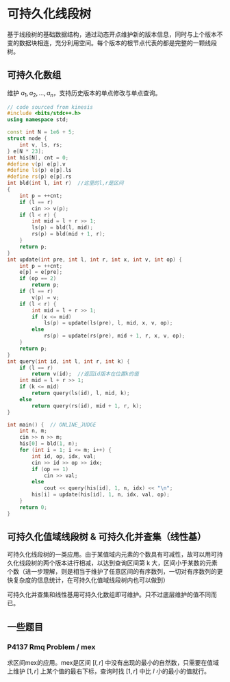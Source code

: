 # 可持久化线段树

基于线段树的基础数据结构，通过动态开点维护新的版本信息，同时与上个版本不变的数据块相连，充分利用空间。每个版本的根节点代表的都是完整的一颗线段树。

## 可持久化数组

维护 $a_1,a_2,...,a_n$，支持历史版本的单点修改与单点查询。

```cpp
// code sourced from kinesis
#include <bits/stdc++.h>
using namespace std;

const int N = 1e6 + 5;
struct node {
    int v, ls, rs;
} e[N * 23];
int his[N], cnt = 0;
#define v(p) e[p].v
#define ls(p) e[p].ls
#define rs(p) e[p].rs
int bld(int l, int r)  //这里的l,r是区间
{
    int p = ++cnt;
    if (l == r)
        cin >> v(p);
    if (l < r) {
        int mid = l + r >> 1;
        ls(p) = bld(l, mid);
        rs(p) = bld(mid + 1, r);
    }
    return p;
}
int update(int pre, int l, int r, int x, int v, int op) {
    int p = ++cnt;
    e[p] = e[pre];
    if (op == 2)
        return p;
    if (l == r)
        v(p) = v;
    if (l < r) {
        int mid = l + r >> 1;
        if (x <= mid)
            ls(p) = update(ls(pre), l, mid, x, v, op);
        else
            rs(p) = update(rs(pre), mid + 1, r, x, v, op);
    }
    return p;
}
int query(int id, int l, int r, int k) {
    if (l == r)
        return v(id);  //返回id版本在位置k的值
    int mid = l + r >> 1;
    if (k <= mid)
        return query(ls(id), l, mid, k);
    else
        return query(rs(id), mid + 1, r, k);
}

int main() {  // ONLINE_JUDGE
    int n, m;
    cin >> n >> m;
    his[0] = bld(1, n);
    for (int i = 1; i <= m; i++) {
        int id, op, idx, val;
        cin >> id >> op >> idx;
        if (op == 1)
            cin >> val;
        else
            cout << query(his[id], 1, n, idx) << "\n";
        his[i] = update(his[id], 1, n, idx, val, op);
    }
    return 0;
}

```

## 可持久化值域线段树 & 可持久化并查集（线性基）

可持久化线段树的一类应用。由于某值域内元素的个数具有可减性，故可以用可持久化线段树的两个版本进行相减，以达到查询区间第 k 大，区间小于某数的元素个数（进一步理解，则是相当于维护了任意区间的有序数列，一切对有序数列的更快复杂度的信息统计，在可持久化值域线段树内也可以做到）

可持久化并查集和线性基用可持久化数组即可维护。只不过底层维护的值不同而已。

## 一些题目

### P4137 Rmq Problem / mex

求区间mex的应用。mex是区间 $[l,r]$ 中没有出现的最小的自然数，只需要在值域上维护 $[1,r]$ 上某个值的最右下标，查询时找 $[1,r]$ 中比 $l$ 小的最小的值就行。


